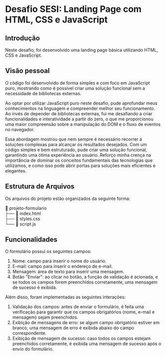 # Desafio SESI: Landing Page com HTML, CSS e JavaScript

## Introdução

Neste desafio, foi desenvolvido uma landing page básica utilizando HTML, CSS e JavaScript. 


## Visão pessoal
O código foi desenvolvido de forma simples e com foco em JavaScript puro, mostrando como é possível criar uma solução funcional sem a necessidade de bibliotecas externas. 

Ao optar por utilizar JavaScript puro neste desafio, pude aprofundar meus conhecimentos na linguagem e compreender melhor seu funcionamento. Ao invés de depender de bibliotecas externas, fui me desafiando a criar funcionalidades e interatividade a partir do zero, o que me proporcionou uma maior compreensão sobre a manipulação do DOM e o fluxo de eventos no navegador.

Essa abordagem mostrou que nem sempre é necessário recorrer a soluções complexas para alcançar os resultados desejados. Com um código simples e bem estruturado, pude criar uma solução funcional, garantindo uma ótima experiência ao usuário. Reforço minha crença na importância de dominar os conceitos fundamentais das tecnologias que utilizamos, e como isso pode abrir portas para soluções mais eficientes e elegantes.

## Estrutura de Arquivos

Os arquivos do projeto estão organizados da seguinte forma:

📁 projeto-formulario <br>
├── 📄️ index.html <br>
├── 📄️ styles.css <br>
└── 📄️ script.js

## Funcionalidades

O formulário possui os seguintes campos:

1. Nome: campo para inserir o nome do usuário.
2. E-mail: campo para inserir o endereço de e-mail.
3. Mensagem: área de texto para inserir uma mensagem.
4. Botão "Enviar": ao clicar no botão, a função de validação é acionada, e se todos os campos forem preenchidos corretamente, uma mensagem de sucesso é exibida.

Além disso, foram implementadas as seguintes interações:

1. Validação dos campos: antes de enviar o formulário, é feita uma verificação para garantir que os campos obrigatórios (nome, e-mail e mensagem) sejam preenchidos.
2. Exibição de mensagens de erro: se algum campo obrigatório estiver em branco, uma mensagem de erro é exibida abaixo do campo correspondente.
3. Exibição de mensagem de sucesso: caso todos os campos estejam preenchidos corretamente, é exibida uma mensagem de sucesso após o envio do formulário.

